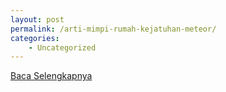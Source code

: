 ```yaml
---
layout: post
permalink: /arti-mimpi-rumah-kejatuhan-meteor/
categories:
    - Uncategorized
---
```


[Baca Selengkapnya](/06)
